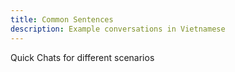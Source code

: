 ```yaml
---
title: Common Sentences
description: Example conversations in Vietnamese
---
```


Quick Chats for different scenarios